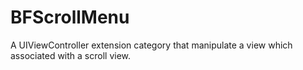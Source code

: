# BFScrollMenu
A UIViewController extension category that manipulate a view which associated with a scroll view.
